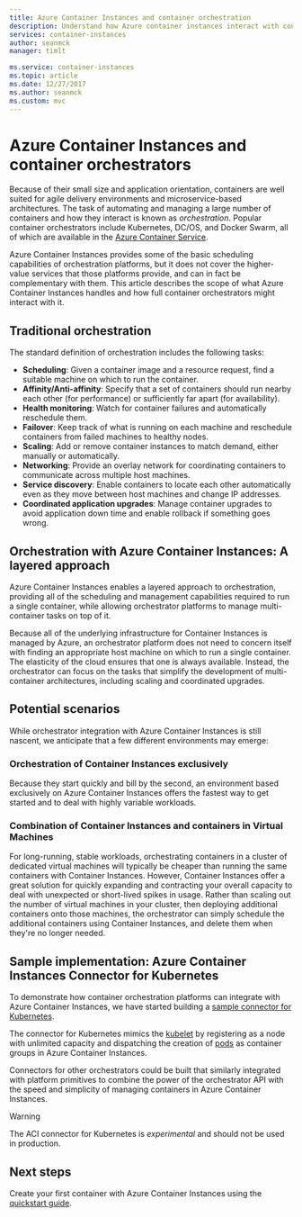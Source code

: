 ```yaml
---
title: Azure Container Instances and container orchestration
description: Understand how Azure container instances interact with container orchestrators.
services: container-instances
author: seanmck
manager: timlt

ms.service: container-instances
ms.topic: article
ms.date: 12/27/2017
ms.author: seanmck
ms.custom: mvc
---
```


# Azure Container Instances and container orchestrators

Because of their small size and application orientation, containers are well suited for agile delivery environments and microservice-based architectures. The task of automating and managing a large number of containers and how they interact is known as *orchestration*. Popular container orchestrators include Kubernetes, DC/OS, and Docker Swarm, all of which are available in the [Azure Container Service](https://docs.microsoft.com/azure/container-service/).

Azure Container Instances provides some of the basic scheduling capabilities of orchestration platforms, but it does not cover the higher-value services that those platforms provide, and can in fact be complementary with them. This article describes the scope of what Azure Container Instances handles and how full container orchestrators might interact with it.

## Traditional orchestration

The standard definition of orchestration includes the following tasks:

- **Scheduling**: Given a container image and a resource request, find a suitable machine on which to run the container.
- **Affinity/Anti-affinity**: Specify that a set of containers should run nearby each other (for performance) or sufficiently far apart (for availability).
- **Health monitoring**: Watch for container failures and automatically reschedule them.
- **Failover**: Keep track of what is running on each machine and reschedule containers from failed machines to healthy nodes.
- **Scaling**: Add or remove container instances to match demand, either manually or automatically.
- **Networking**: Provide an overlay network for coordinating containers to communicate across multiple host machines.
- **Service discovery**: Enable containers to locate each other automatically even as they move between host machines and change IP addresses.
- **Coordinated application upgrades**: Manage container upgrades to avoid application down time and enable rollback if something goes wrong.

## Orchestration with Azure Container Instances: A layered approach

Azure Container Instances enables a layered approach to orchestration, providing all of the scheduling and management capabilities required to run a single container, while allowing orchestrator platforms to manage multi-container tasks on top of it.

Because all of the underlying infrastructure for Container Instances is managed by Azure, an orchestrator platform does not need to concern itself with finding an appropriate host machine on which to run a single container. The elasticity of the cloud ensures that one is always available. Instead, the orchestrator can focus on the tasks that simplify the development of multi-container architectures, including scaling and coordinated upgrades.

## Potential scenarios

While orchestrator integration with Azure Container Instances is still nascent, we anticipate that a few different environments may emerge:

### Orchestration of Container Instances exclusively

Because they start quickly and bill by the second, an environment based exclusively on Azure Container Instances offers the fastest way to get started and to deal with highly variable workloads.

### Combination of Container Instances and containers in Virtual Machines

For long-running, stable workloads, orchestrating containers in a cluster of dedicated virtual machines will typically be cheaper than running the same containers with Container Instances. However, Container Instances offer a great solution for quickly expanding and contracting your overall capacity to deal with unexpected or short-lived spikes in usage. Rather than scaling out the number of virtual machines in your cluster, then deploying additional containers onto those machines, the orchestrator can simply schedule the additional containers using Container Instances, and delete them when they're no longer needed.

## Sample implementation: Azure Container Instances Connector for Kubernetes

To demonstrate how container orchestration platforms can integrate with Azure Container Instances, we have started building a [sample connector for Kubernetes][aci-connector-k8s].

The connector for Kubernetes mimics the [kubelet][kubelet-doc] by registering as a node with unlimited capacity and dispatching the creation of [pods][pod-doc] as container groups in Azure Container Instances.

<!-- ![ACI Connector for Kubernetes][aci-connector-k8s-gif] -->

Connectors for other orchestrators could be built that similarly integrated with platform primitives to combine the power of the orchestrator API with the speed and simplicity of managing containers in Azure Container Instances.

> [!WARNING]
> The ACI connector for Kubernetes is *experimental* and should not be used in production.

## Next steps

Create your first container with Azure Container Instances using the [quickstart guide](container-instances-quickstart.md).

<!-- IMAGES -->
[aci-connector-k8s-gif]: ./media/container-instances-orchestrator-relationship/aci-connector-k8s.gif

<!-- LINKS -->
[aci-connector-k8s]: https://github.com/azure/aci-connector-k8s
[kubelet-doc]: https://kubernetes.io/docs/admin/kubelet/
[pod-doc]: https://kubernetes.io/docs/concepts/workloads/pods/pod/